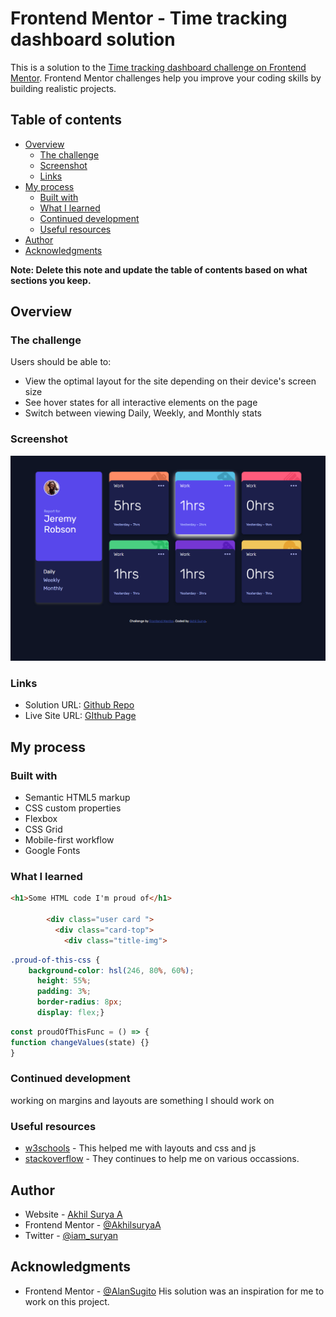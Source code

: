 # Frontend Mentor - Time tracking dashboard solution

This is a solution to the [Time tracking dashboard challenge on Frontend Mentor](https://www.frontendmentor.io/challenges/time-tracking-dashboard-UIQ7167Jw). Frontend Mentor challenges help you improve your coding skills by building realistic projects. 

## Table of contents

- [Overview](#overview)
  - [The challenge](#the-challenge)
  - [Screenshot](#screenshot)
  - [Links](#links)
- [My process](#my-process)
  - [Built with](#built-with)
  - [What I learned](#what-i-learned)
  - [Continued development](#continued-development)
  - [Useful resources](#useful-resources)
- [Author](#author)
- [Acknowledgments](#acknowledgments)

**Note: Delete this note and update the table of contents based on what sections you keep.**

## Overview

### The challenge

Users should be able to:

- View the optimal layout for the site depending on their device's screen size
- See hover states for all interactive elements on the page
- Switch between viewing Daily, Weekly, and Monthly stats

### Screenshot

![](./screenshots/screenshot.png)

### Links
- Solution URL: [Github Repo](https://github.com/AkhilsuryaA/fmtt-dashboard-challenge)
- Live Site URL: [GIthub Page](https://akhilsuryaa.github.io/fmtt-dashboard-challenge/)

## My process

### Built with

- Semantic HTML5 markup
- CSS custom properties
- Flexbox
- CSS Grid
- Mobile-first workflow
- Google Fonts

### What I learned

```html
<h1>Some HTML code I'm proud of</h1>

        <div class="user card ">
          <div class="card-top">
            <div class="title-img">
```
```css
.proud-of-this-css {
    background-color: hsl(246, 80%, 60%);
      height: 55%;
      padding: 3%;
      border-radius: 8px;
      display: flex;}
```
```js
const proudOfThisFunc = () => {
function changeValues(state) {}
}
```

### Continued development

working on margins and layouts are something I should work on

### Useful resources

- [w3schools](https://www.w3schools.com/) - This helped me with layouts and css and js
- [stackoverflow](https://stackoverflow.com) - They continues to help me on various occassions.

## Author

- Website - [Akhil Surya A](https://www.your-site.com)
- Frontend Mentor - [@AkhilsuryaA](https://www.frontendmentor.io/profile/AkhilsuryaA)
- Twitter - [@iam_suryan](https://www.twitter.com/iam_suryan)

## Acknowledgments

- Frontend Mentor - [@AlanSugito](https://www.frontendmentor.io/profile/AlanSugito)
His solution was an inspiration for me to work on this project.
